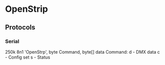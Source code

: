 # OpenStrip

## Protocols

### Serial
250k 8n1
'OpenStrp', byte Command, byte[] data
Command:
  d - DMX data
  c - Config set
  s - Status
